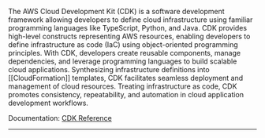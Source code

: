 The AWS Cloud Development Kit (CDK) is a software development framework allowing developers to define cloud infrastructure using familiar programming languages like TypeScript, Python, and Java. CDK provides high-level constructs representing AWS resources, enabling developers to define infrastructure as code (IaC) using object-oriented programming principles. With CDK, developers create reusable components, manage dependencies, and leverage programming languages to build scalable cloud applications. Synthesizing infrastructure definitions into [[CloudFormation]] templates, CDK facilitates seamless deployment and management of cloud resources. Treating infrastructure as code, CDK promotes consistency, repeatability, and automation in cloud application development workflows.

Documentation: [CDK Reference](https://aws.amazon.com/cdk/)
___